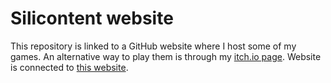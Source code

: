 # Silicontent website
This repository is linked to a GitHub website where I host some of my games. An alternative way to play them is through my [itch.io page](https://silicontent.itch.io).
Website is connected to [this website](https://silicontent.glitch.me/index.html).
